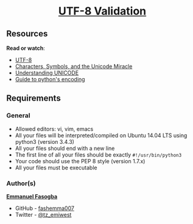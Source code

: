 <h1 style="text-align: center;">
	<a href='https://intranet.alxswe.com/projects/1217'>
		UTF-8 Validation
	</a>
</h1>

## Resources
**Read or watch**:

- [UTF-8](https://en.wikipedia.org/wiki/UTF-8)
- [Characters, Symbols, and the Unicode Miracle](https://www.youtube.com/watch?v=MijmeoH9LT4)
- [Understanding UNICODE](https://www.youtube.com/watch?v=ut74oHojxqo)
- [Guide to python's encoding](https://realpython.com/python-encodings-guide/)


## Requirements
### General
- Allowed editors: vi, vim, emacs
- All your files will be interpreted/compiled on Ubuntu 14.04 LTS using python3 (version 3.4.3)
- All your files should end with a new line
- The first line of all your files should be exactly `#!/usr/bin/python3`
- Your code should use the PEP 8 style (version 1.7.x)
- All your files must be executable


### Author(s)

[**Emmanuel Fasogba**](https://www.linkedin.com/in/emmanuelofasogba/)
- GitHub - [fashemma007](https://github.com/fashemma007)
- Twitter - [@tz_emiwest](https://www.twitter.com/tz_emiwest)
